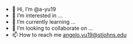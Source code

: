 - 👋 Hi, I’m @a-yu19
- 👀 I’m interested in ...
- 🌱 I’m currently learning ...
- 💞️ I’m looking to collaborate on ...
- 📫 How to reach me angelo.yu19@stjohns.edu

<!---
a-yu19/a-yu19 is a ✨ special ✨ repository because its `README.md` (this file) appears on your GitHub profile.
You can click the Preview link to take a look at your changes.
--->
